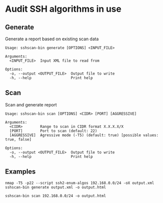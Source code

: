 # Audit SSH algorithms in use

## Generate

Generate a report based on existing scan data

```
Usage: sshscan-bin generate [OPTIONS] <INPUT_FILE>

Arguments:
  <INPUT_FILE>  Input XML file to read from

Options:
  -o, --output <OUTPUT_FILE>  Output file to write
  -h, --help                  Print help
```

## Scan
Scan and generate report

```
Usage: sshscan-bin scan [OPTIONS] <CIDR> [PORT] [AGGRESSIVE]

Arguments:
  <CIDR>        Range to scan in CIDR format X.X.X.X/X
  [PORT]        Port to scan (default: 22)
  [AGGRESSIVE]  Agressive mode (-T5) (default: true) [possible values: true, false]

Options:
  -o, --output <OUTPUT_FILE>  Output file to write
  -h, --help                  Print help
```


## Examples

```shell
nmap -T5 -p22 --script ssh2-enum-algos 192.168.0.0/24 -oX output.xml
sshscan-bin generate output.xml -o output.html
```

```shell
sshscan-bin scan 192.168.0.0/24 -o output.html
```
